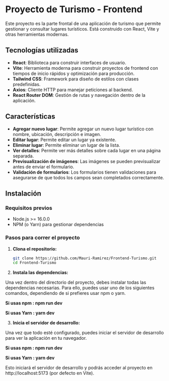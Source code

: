 # Proyecto de Turismo - Frontend

Este proyecto es la parte frontal de una aplicación de turismo que permite gestionar y consultar lugares turísticos. Está construido con React, Vite y otras herramientas modernas.

## **Tecnologías utilizadas**

- **React**: Biblioteca para construir interfaces de usuario.
- **Vite**: Herramienta moderna para construir proyectos de frontend con tiempos de inicio rápidos y optimización para producción.
- **Tailwind CSS**: Framework para diseño de estilos con clases predefinidas.
- **Axios**: Cliente HTTP para manejar peticiones al backend.
- **React Router DOM**: Gestión de rutas y navegación dentro de la aplicación.

## **Características**

- **Agregar nuevo lugar**: Permite agregar un nuevo lugar turístico con nombre, ubicación, descripción e imagen.
- **Editar lugar**: Permite editar un lugar ya existente.
- **Eliminar lugar**: Permite eliminar un lugar de la lista.
- **Ver detalles**: Permite ver más detalles sobre cada lugar en una página separada.
- **Previsualización de imágenes**: Las imágenes se pueden previsualizar antes de enviar el formulario.
- **Validación de formularios**: Los formularios tienen validaciones para asegurarse de que todos los campos sean completados correctamente.

## **Instalación**

### **Requisitos previos**

- Node.js >= 16.0.0
- NPM (o Yarn) para gestionar dependencias

### **Pasos para correr el proyecto**

1. **Clona el repositorio:**

   ```bash
   git clone https://github.com/Mauri-Ramirez/Frontend-Turismo.git
   cd Frontend-Turismo

2. **Instala las dependencias:**

Una vez dentro del directorio del proyecto, debes instalar todas las dependencias necesarias. Para ello, puedes usar uno de los siguientes comandos, dependiendo de si prefieres usar npm o yarn.

**Si usas npm : npm run dev**

**Si usas Yarn : yarn dev**


3. **Inicia el servidor de desarrollo:**

Una vez que todo esté configurado, puedes iniciar el servidor de desarrollo para ver la aplicación en tu navegador.

**Si usas npm : npm run dev**

**Si usas Yarn : yarn dev**

Esto iniciará el servidor de desarrollo y podrás acceder al proyecto en http://localhost:5173 (por defecto en Vite).

